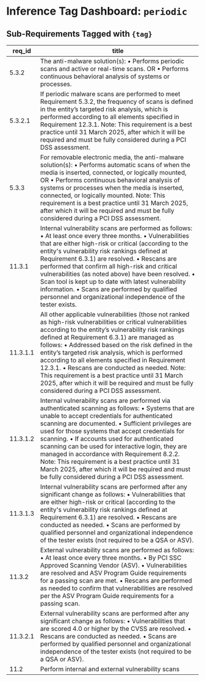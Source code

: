 # Inference Tag Dashboard: `periodic`

## Sub-Requirements Tagged with `{tag}`

| req_id | title |
|--------|-------|
| 5.3.2 | The anti-malware solution(s): • Performs periodic scans and active or real-time scans. OR • Performs continuous behavioral analysis of systems or processes. |
| 5.3.2.1 | If periodic malware scans are performed to meet Requirement 5.3.2, the frequency of scans is defined in the entity’s targeted risk analysis, which is performed according to all elements specified in Requirement 12.3.1. Note: This requirement is a best practice until 31 March 2025, after which it will be required and must be fully considered during a PCI DSS assessment. |
| 5.3.3 | For removable electronic media, the anti-malware solution(s): • Performs automatic scans of when the media is inserted, connected, or logically mounted, OR • Performs continuous behavioral analysis of systems or processes when the media is inserted, connected, or logically mounted. Note: This requirement is a best practice until 31 March 2025, after which it will be required and must be fully considered during a PCI DSS assessment. |
| 11.3.1 | Internal vulnerability scans are performed as follows: • At least once every three months. • Vulnerabilities that are either high-risk or critical (according to the entity's vulnerability risk rankings defined at Requirement 6.3.1) are resolved. • Rescans are performed that confirm all high-risk and critical vulnerabilities (as noted above) have been resolved. • Scan tool is kept up to date with latest vulnerability information. • Scans are performed by qualified personnel and organizational independence of the tester exists. |
| 11.3.1.1 | All other applicable vulnerabilities (those not ranked as high-risk vulnerabilities or critical vulnerabilities according to the entity’s vulnerability risk rankings defined at Requirement 6.3.1) are managed as follows: • Addressed based on the risk defined in the entity’s targeted risk analysis, which is performed according to all elements specified in Requirement 12.3.1. • Rescans are conducted as needed. Note: This requirement is a best practice until 31 March 2025, after which it will be required and must be fully considered during a PCI DSS assessment. |
| 11.3.1.2 | Internal vulnerability scans are performed via authenticated scanning as follows: • Systems that are unable to accept credentials for authenticated scanning are documented. • Sufficient privileges are used for those systems that accept credentials for scanning. • If accounts used for authenticated scanning can be used for interactive login, they are managed in accordance with Requirement 8.2.2. Note: This requirement is a best practice until 31 March 2025, after which it will be required and must be fully considered during a PCI DSS assessment. |
| 11.3.1.3 | Internal vulnerability scans are performed after any significant change as follows: • Vulnerabilities that are either high-risk or critical (according to the entity's vulnerability risk rankings defined at Requirement 6.3.1) are resolved. • Rescans are conducted as needed. • Scans are performed by qualified personnel and organizational independence of the tester exists (not required to be a QSA or ASV). |
| 11.3.2 | External vulnerability scans are performed as follows: • At least once every three months. • By PCI SSC Approved Scanning Vendor (ASV). • Vulnerabilities are resolved and ASV Program Guide requirements for a passing scan are met. • Rescans are performed as needed to confirm that vulnerabilities are resolved per the ASV Program Guide requirements for a passing scan. |
| 11.3.2.1 | External vulnerability scans are performed after any significant change as follows: • Vulnerabilities that are scored 4.0 or higher by the CVSS are resolved. • Rescans are conducted as needed. • Scans are performed by qualified personnel and organizational independence of the tester exists (not required to be a QSA or ASV). |
| 11.2 | Perform internal and external vulnerability scans |
